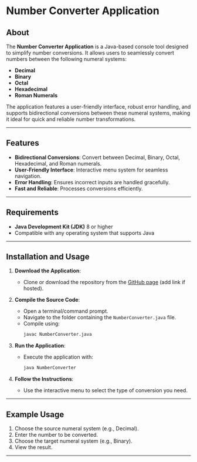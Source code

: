 # Number Converter Application

## About
The **Number Converter Application** is a Java-based console tool designed to simplify number conversions. It allows users to seamlessly convert numbers between the following numeral systems:
- **Decimal**
- **Binary**
- **Octal**
- **Hexadecimal**
- **Roman Numerals**

The application features a user-friendly interface, robust error handling, and supports bidirectional conversions between these numeral systems, making it ideal for quick and reliable number transformations.

---

## Features
- **Bidirectional Conversions**: Convert between Decimal, Binary, Octal, Hexadecimal, and Roman numerals.
- **User-Friendly Interface**: Interactive menu system for seamless navigation.
- **Error Handling**: Ensures incorrect inputs are handled gracefully.
- **Fast and Reliable**: Processes conversions efficiently.

---

## Requirements
- **Java Development Kit (JDK)** 8 or higher
- Compatible with any operating system that supports Java

---

## Installation and Usage
1. **Download the Application**:
   - Clone or download the repository from the [GitHub page](#) (add link if hosted).
   
2. **Compile the Source Code**:
   - Open a terminal/command prompt.
   - Navigate to the folder containing the `NumberConverter.java` file.
   - Compile using:
     ```bash
     javac NumberConverter.java
     ```

3. **Run the Application**:
   - Execute the application with:
     ```bash
     java NumberConverter
     ```

4. **Follow the Instructions**:
   - Use the interactive menu to select the type of conversion you need.

---

## Example Usage
1. Choose the source numeral system (e.g., Decimal).
2. Enter the number to be converted.
3. Choose the target numeral system (e.g., Binary).
4. View the result.

---
